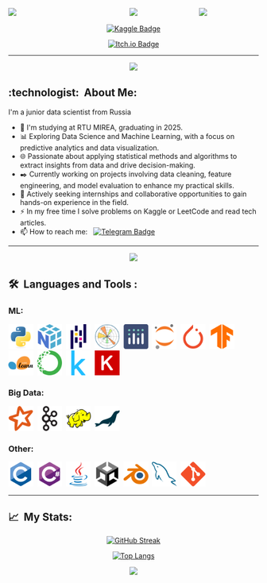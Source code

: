 <p align="center">
  <img src="https://media.giphy.com/media/Mi2knrVULb46CQaE2w/giphy.gif" align="left" width="120">
  <img src="https://media.giphy.com/media/RYCfVQbbYeZxhlRA8u/giphy.gif" width="120">
  <img src="https://media.giphy.com/media/Mi2knrVULb46CQaE2w/giphy.gif" align="right" width="120">
</p>

<p align="center">
  <a align="center" href="https://www.kaggle.com/grandwizard">
    <img src="https://img.shields.io/badge/Kaggle-blue?style=flat&logo=kaggle&logoSize=auto&logoColor=white" alt="Kaggle Badge" height="30">
  </a>
</p>

<p align="center">
  <a align="center" href="https://sovunia.itch.io">
    <img src="https://img.shields.io/badge/itch.io-red?style=flat&logo=itch.io&logoSize=auto&logoColor=white" alt="Itch.io Badge" height="30">
  </a>
</p>

---

<p align="center">
  <img src="https://media.giphy.com/media/RF4zpt4EK7Sxm1M6mW/giphy.gif" width="200">
</p>

<h2> :technologist: &nbsp;About Me: </h2>

I'm a junior data scientist from Russia

- 📖 I'm studying at RTU MIREA, graduating in 2025.
- 📊 Exploring Data Science and Machine Learning, with a focus on predictive analytics and data visualization.
- 🌐 Passionate about applying statistical methods and algorithms to extract insights from data and drive decision-making.
- ✒️ Currently working on projects involving data cleaning, feature engineering, and model evaluation to enhance my practical skills.
- 🤝 Actively seeking internships and collaborative opportunities to gain hands-on experience in the field.
- ⚡ In my free time I solve problems on Kaggle or LeetCode and read tech articles.
- 📫 How to reach me: &nbsp; [![Telegram Badge](https://img.shields.io/badge/Telegram-blue?style=flat&logo=Telegram&logoColor=white)](https://t.me/sshichinov)

---

<p align="center">
  <img src="https://media.giphy.com/media/Q0M5T4TpoDSY8YeGMz/giphy.gif" width="200">
</p>

<h2>
   🛠 &nbsp;Languages and Tools :
</h2>

<h3> ML: </h3>

<p>
  <img src="https://github.com/devicons/devicon/blob/master/icons/python/python-original.svg" title="Python" alt="Python" width="50" height="50"/>&nbsp;
  <img src="https://github.com/devicons/devicon/blob/master/icons/numpy/numpy-original.svg" title="Numpy" alt="Numpy" width="50" height="50"/>&nbsp;
  <img src="https://github.com/devicons/devicon/blob/master/icons/pandas/pandas-original.svg" title="Pandas" alt="Pandas" width="50" height="50"/>&nbsp;
  <img src="https://github.com/devicons/devicon/blob/master/icons/matplotlib/matplotlib-original.svg" title="Matplotlib" alt="Matplotlib" width="50" height="50"/>&nbsp;
  <img src="https://github.com/devicons/devicon/blob/master/icons/plotly/plotly-original.svg" title="Plotly" alt="Plotly" width="50" height="50"/>&nbsp;
  <img src="https://github.com/devicons/devicon/blob/master/icons/jupyter/jupyter-original.svg" title="Jupyter" alt="Jupyter" width="50" height="50"/>&nbsp;
  <img src="https://github.com/devicons/devicon/blob/master/icons/pytorch/pytorch-original.svg" title="Pytorch" alt="Pytorch" width="50" height="50"/>&nbsp;
  <img src="https://github.com/devicons/devicon/blob/master/icons/tensorflow/tensorflow-original.svg" title="Tensorflow" alt="Tensorflow" width="50" height="50"/>&nbsp;
  <img src="https://github.com/devicons/devicon/blob/master/icons/scikitlearn/scikitlearn-original.svg" title="Scikit-learn" alt="Scikit-learn" width="50" height="50"/>&nbsp;
  <img src="https://github.com/devicons/devicon/blob/master/icons/anaconda/anaconda-original.svg" title="Anaconda" alt="Anaconda" width="50" height="50"/>&nbsp;
  <img src="https://github.com/devicons/devicon/blob/master/icons/kaggle/kaggle-original.svg" title="Kaggle" alt="Kaggle" width="50" height="50"/>&nbsp;
  <img src="https://github.com/devicons/devicon/blob/master/icons/keras/keras-original.svg" title="Keras" alt="Keras" width="50" height="50"/>&nbsp;
</p>

<h3> Big Data: </h3>
<p>
  <img src="https://github.com/devicons/devicon/blob/master/icons/apachespark/apachespark-original.svg" title="Apache Spark" alt="Apache Spark" width="50" height="50"/>&nbsp;
  <img src="https://github.com/devicons/devicon/blob/master/icons/apachekafka/apachekafka-original.svg" title="Apache Kafka" alt="Apache Kafka" width="50" height="50"/>&nbsp;
  <img src="https://github.com/devicons/devicon/blob/master/icons/hadoop/hadoop-original.svg" title="Hadoop" alt="Hadoop" width="50" height="50"/>&nbsp;
  <img src="https://github.com/devicons/devicon/blob/master/icons/mariadb/mariadb-original.svg" title="Mariadb" alt="Mariadb" width="50" height="50"/>&nbsp;
</p>

<h3> Other: </h3>

<p>
  <img src="https://github.com/devicons/devicon/blob/master/icons/c/c-original.svg" title="C" alt="C" width="50" height="50"/>&nbsp;
  <img src="https://github.com/devicons/devicon/blob/master/icons/csharp/csharp-original.svg" title="C#" alt="C#" width="50" height="50"/>&nbsp;
  <img src="https://github.com/devicons/devicon/blob/master/icons/java/java-original.svg" title="Java" alt="Java" width="50" height="50"/>&nbsp;
  <img src="https://github.com/devicons/devicon/blob/master/icons/unity/unity-original.svg" title="Unity" alt="Unity" width="50" height="50"/>&nbsp;
  <img src="https://github.com/devicons/devicon/blob/master/icons/blender/blender-original.svg" title="Blender" alt="Blender" width="50" height="50"/>&nbsp;
  <img src="https://github.com/devicons/devicon/blob/master/icons/mysql/mysql-original.svg" title="MySQL"  alt="MySQL" width="50" height="50"/>&nbsp;
  <img src="https://github.com/devicons/devicon/blob/master/icons/git/git-original.svg" title="Git" alt="Git" width="50" height="50"/>&nbsp;
</p>

---

<h2> 📈 &nbsp;My Stats: </h2>

<div align="center">
  
  [![GitHub Streak](http://github-readme-streak-stats.herokuapp.com?user=sovunia-hub&theme=dark&background=000000)](https://git.io/streak-stats)
  
  [![Top Langs](https://github-readme-stats.vercel.app/api/top-langs/?username=sovunia-hub&layout=compact&theme=vision-friendly-dark)](https://github.com/anuraghazra/github-readme-stats)
</div>

<p align="center">
  <img src="https://media.giphy.com/media/FjxNkOb5rzCc1rwRoe/giphy.gif" width="300"/>
</p>
